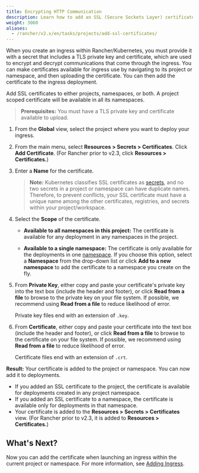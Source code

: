 ```yaml
---
title: Encrypting HTTP Communication
description: Learn how to add an SSL (Secure Sockets Layer) certificate or TLS (Transport Layer Security) certificate to either a project, a namespace, or both, so that you can add it to deployments
weight: 3060
aliases:
  - /rancher/v2.x/en/tasks/projects/add-ssl-certificates/
---
```


When you create an ingress within Rancher/Kubernetes, you must provide it with a secret that includes a TLS private key and certificate, which are used to encrypt and decrypt communications that come through the ingress. You can make certificates available for ingress use by navigating to its project or namespace, and then uploading the certificate. You can then add the certificate to the ingress deployment.

Add SSL certificates to either projects, namespaces, or both. A project scoped certificate will be available in all its namespaces.

>**Prerequisites:** You must have a TLS private key and certificate available to upload.

1. From the **Global** view, select the project where you want to deploy your ingress.

1. From the main menu, select **Resources > Secrets > Certificates**. Click **Add Certificate**. (For Rancher prior to v2.3, click **Resources > Certificates.**)

1. Enter a **Name** for the certificate.

    >**Note:** Kubernetes classifies SSL certificates as [secrets](https://kubernetes.io/docs/concepts/configuration/secret/), and no two secrets in a project or namespace can have duplicate names. Therefore, to prevent conflicts, your SSL certificate must have a unique name among the other certificates, registries, and secrets within your project/workspace.

1. Select the **Scope** of the certificate.

    - **Available to all namespaces in this project:** The certificate is available for any deployment in any namespaces in the project.

    - **Available to a single namespace:** The certificate is only available for the deployments in one [namespace]({{<baseurl>}}/rancher/v2.x/en/k8s-in-rancher/projects-and-namespaces/#namespaces). If you choose this option, select a **Namespace** from the drop-down list or click **Add to a new namespace** to add the certificate to a namespace you create on the fly.

1. From **Private Key**, either copy and paste your certificate's private key into the text box (include the header and footer), or click **Read from a file** to browse to the private key on your file system. If possible, we recommend using **Read from a file** to reduce likelihood of error.

    Private key files end with an extension of `.key`.

1. From **Certificate**, either copy and paste your certificate into the text box (include the header and footer), or click **Read from a file** to browse to the certificate on your file system. If possible, we recommend using **Read from a file** to reduce likelihood of error.

    Certificate files end with an extension of `.crt`.

**Result:** Your certificate is added to the project or namespace. You can now add it to deployments.

- If you added an SSL certificate to the project, the certificate is available for deployments created in any project namespace.
- If you added an SSL certificate to a namespace, the certificate is available only for deployments in that namespace.
- Your certificate is added to the **Resources > Secrets > Certificates** view. (For Rancher prior to v2.3, it is added to **Resources > Certificates.**)

## What's Next?

Now you can add the certificate when launching an ingress within the current project or namespace. For more information, see [Adding Ingress]({{<baseurl>}}/rancher/v2.x/en/k8s-in-rancher/load-balancers-and-ingress/ingress/).
